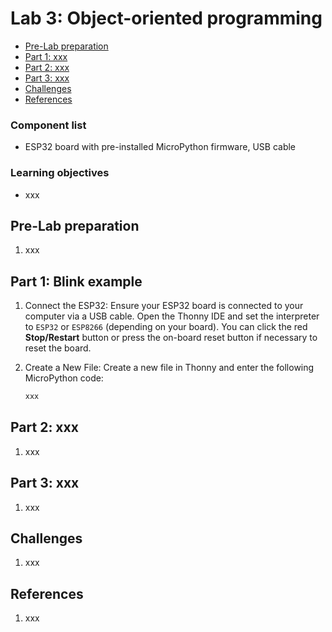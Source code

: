 # Lab 3: Object-oriented programming

* [Pre-Lab preparation](#preparation)
* [Part 1: xxx](#part1)
* [Part 2: xxx](#part2)
* [Part 3: xxx](#part3)
* [Challenges](#challenges)
* [References](#references)

### Component list

* ESP32 board with pre-installed MicroPython firmware, USB cable

### Learning objectives

* xxx

<a name="preparation"></a>

## Pre-Lab preparation

1. xxx

<a name="part1"></a>

## Part 1: Blink example

1. Connect the ESP32: Ensure your ESP32 board is connected to your computer via a USB cable. Open the Thonny IDE and set the interpreter to `ESP32` or `ESP8266` (depending on your board). You can click the red **Stop/Restart** button or press the on-board reset button if necessary to reset the board.

2. Create a New File: Create a new file in Thonny and enter the following MicroPython code:

   ```python
   xxx
   ```

<a name="part2"></a>

## Part 2: xxx

1. xxx

<a name="part3"></a>

## Part 3: xxx

1. xxx

<a name="challenges"></a>

## Challenges

1. xxx

<a name="references"></a>

## References

1. xxx
